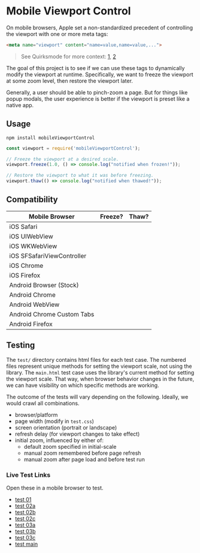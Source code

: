 # Mobile Viewport Control

On mobile browsers, Apple set a non-standardized precedent of controlling the
viewport with one or more meta tags:

```html
<meta name="viewport" content="name=value,name=value,...">
```

> See Quirksmode for more context: [1], [2]

[1]:http://www.quirksmode.org/mobile/viewports2.html
[2]:http://www.quirksmode.org/mobile/metaviewport/

The goal of this project is to see if we can use these tags to dynamically
modify the viewport at runtime. Specifically, we want to freeze the viewport at
some zoom level, then restore the viewport later.

Generally, a user should be able to pinch-zoom a page.  But for things like
popup modals, the user experience is better if the viewport is preset like a
native app.

## Usage

```
npm install mobileViewportControl
```

```js
const viewport = require('mobileViewportControl');

// Freeze the viewport at a desired scale.
viewport.freeze(1.0, () => console.log("notified when frozen!"));

// Restore the viewport to what it was before freezing.
viewport.thaw(() => console.log("notified when thawed!"));
```

## Compatibility

| Mobile Browser             | Freeze?             | Thaw?               |
|----------------------------|---------------------|---------------------|
| iOS Safari                 |                     |                     |
| iOS UIWebView              |                     |                     |
| iOS WKWebView              |                     |                     |
| iOS SFSafariViewController |                     |                     |
| iOS Chrome                 |                     |                     |
| iOS Firefox                |                     |                     |
| Android Browser (Stock)    |                     |                     |
| Android Chrome             |                     |                     |
| Android WebView            |                     |                     |
| Android Chrome Custom Tabs |                     |                     |
| Android Firefox            |                     |                     |

## Testing

The `test/` directory contains html files for each test case.  The numbered
files represent unique methods for setting the viewport scale, not using the
library.  The `main.html` test case uses the library's current method for
setting the viewport scale.  That way, when browser behavior changes in the
future, we can have visibility on which specific methods are working.

The outcome of the tests will vary depending on the following.  Ideally, we
would crawl all combinations.

- browser/platform
- page width (modify in `test.css`)
- screen orientation (portrait or landscape)
- refresh delay (for viewport changes to take effect)
- initial zoom, influenced by either of:
  - default zoom specified in initial-scale
  - manual zoom remembered before page refresh
  - manual zoom after page load and before test run

### Live Test Links

Open these in a mobile browser to test.

- [test 01](http://shaunstripe.github.io/mobileViewportControl/test/01)
- [test 02a](http://shaunstripe.github.io/mobileViewportControl/test/02a)
- [test 02b](http://shaunstripe.github.io/mobileViewportControl/test/02b)
- [test 02c](http://shaunstripe.github.io/mobileViewportControl/test/02c)
- [test 03a](http://shaunstripe.github.io/mobileViewportControl/test/03a)
- [test 03b](http://shaunstripe.github.io/mobileViewportControl/test/03b)
- [test 03c](http://shaunstripe.github.io/mobileViewportControl/test/03c)
- [test main](http://shaunstripe.github.io/mobileViewportControl/test/main)
